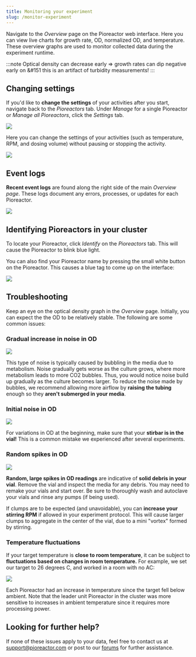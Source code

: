 ```yaml
---
title: Monitoring your experiment
slug: /monitor-experiment
---
```


Navigate to the _Overview_ page on the Pioreactor web interface. Here you can view live charts for growth rate, OD, normalized OD, and temperature. These overview graphs are used to monitor collected data during the experiment runtime.

:::note
Optical density can decrease early => growth rates can dip negative early on &#151 this is an artifact of turbidity measurements!
:::

## Changing settings

If you'd like to **change the settings** of your activities after you start, navigate back to the _Pioreactors_ tab. Under _Manage_ for a single Pioreactor or _Manage all Pioreactors_, click the _Settings_ tab.

![](/img/user-guide/manage_ui.png)

Here you can change the settings of your activities (such as temperature, RPM, and dosing volume) without pausing or stopping the activity.

![](/img/user-guide/settings.png)



## Event logs

**Recent event logs** are found along the right side of the main _Overview page_. These logs document any errors, processes, or updates for each Pioreactor. 

![](/img/user-guide/example-event-logs.png)

## Identifying Pioreactors in your cluster

To locate your Pioreactor, click _Identify_ on the _Pioreactors_ tab. This will cause the Pioreactor to blink blue light. 

You can also find your Pioreactor name by pressing the small white button on the Pioreactor. This causes a blue tag to come up on the interface:

![](/img/user-guide/blue-tag.png)

## Troubleshooting 

Keep an eye on the optical density graph in the _Overview_ page. Initially, you can expect the the OD to be relatively stable. The following are some common issues: 

### Gradual increase in noise in OD 

![](/img/user-guide/bubble-noise.png)

This type of noise is typically caused by bubbling in the media due to metabolism. Noise gradually gets worse as the culture grows, where more metabolism leads to more CO2 bubbles. Thus, you would notice noise build up gradually as the culture becomes larger. To reduce the noise made by bubbles, we recommend allowing more airflow by **raising the tubing** enough so they **aren't submerged in your media**.

### Initial noise in OD 

![](/img/user-guide/forgot-stirbar.png)

For variations in OD at the beginning, make sure that your **stirbar is in the vial!** This is a common mistake we experienced after several experiments. 

### Random spikes in OD

![](/img/user-guide/floaty-in-vial.png)

**Random, large spikes in OD readings** are indicative of **solid debris in your vial**. Remove the vial and inspect the media for any debris. You may need to remake your vials and start over. Be sure to thoroughly wash and autoclave your vials and rinse any pumps (if being used). 

If clumps are to be expected (and unavoidable), you can **increase your stirring RPM** if allowed in your experiment protocol. This will cause larger clumps to aggregate in the center of the vial, due to a mini "vortex" formed by stirring. 

### Temperature fluctuations 

If your target temperature is **close to room temperature**, it can be subject to **fluctuations based on changes in room temperature.** For example, we set our target to 26 degrees C, and worked in a room with no AC: 

![](/img/user-guide/warming-room.png)

Each Pioreactor had an increase in temperature since the target fell below ambient. Note that the leader unit Pioreactor in the cluster was more sensitive to increases in ambient temperature since it requires more processing power.

## Looking for further help? 

If none of these issues apply to your data, feel free to contact us at support@pioreactor.com or post to our [forums](https://forum.pioreactor.com/) for further assistance.